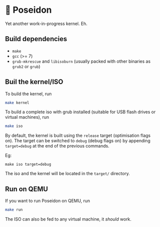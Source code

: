 # 🔱 Poseidon

Yet another work-in-progress kernel. Eh.

## Build dependencies

  * `make`
  * `gcc` (>= 7)
  * `grub-mkrescue` and `libisoburn` (usually packed with other binaries as `grub2` or `grub`)

## Buil the kernel/ISO

To build the kernel, run

```bash
make kernel
```

To build a complete iso with grub installed (suitable for USB flash drives or virtual machines), run
```bash
make iso
```

By default, the kernel is built using the `release` target (optimisation flags on).
The target can be switched to `debug` (debug flags on) by appending `target=debug` at the end of the previous commands.

Eg:
```
make iso target=debug
```

The iso and the kernel will be located in the `target/` directory.

## Run on QEMU

If you want to run Poseidon on QEMU, run

```bash
make run
```

The ISO can also be fed to any virtual machine, it *should* work.
